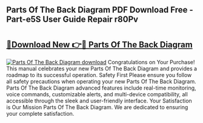 ## Parts Of The Back Diagram PDF Download Free - Part-e5S User Guide Repair r80Pv

# <h2><a href="http://dfpl8r.blite.top/?on=Parts+Of+The+Back+Diagram">🔗Download New 👉🔴 Parts Of The Back Diagram</a></h2>

[![Parts Of The Back Diagram download](https://i.imgur.com/lujVjoI.png)](http://dfpl8r.blite.top/?on=Parts+Of+The+Back+Diagram)
Congratulations on Your Purchase! This manual celebrates your new Parts Of The Back Diagram and provides a roadmap to its successful operation. Safety First Please ensure you follow all safety precautions when operating your new Parts Of The Back Diagram. Parts Of The Back Diagram advanced features include real-time monitoring, voice commands, customizable alerts, and multi-device compatibility, all accessible through the sleek and user-friendly interface. Your Satisfaction is Our Mission Parts Of The Back Diagram. We are dedicated to ensuring your complete satisfaction.
